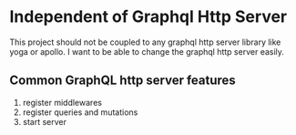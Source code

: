 # Independent of Graphql Http Server

This project should not be coupled to any graphql http server library like yoga or apollo.
I want to be able to change the graphql http server easily.

## Common GraphQL http server features

1. register middlewares
2. register queries and mutations
3. start server
